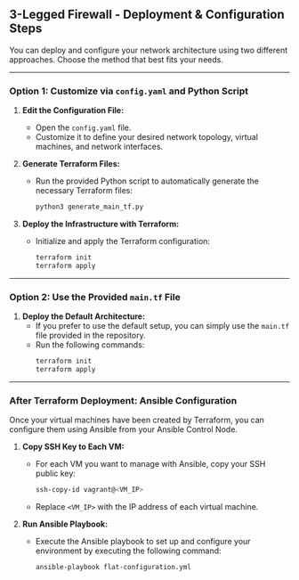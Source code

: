 ## 3-Legged Firewall - Deployment & Configuration Steps

You can deploy and configure your network architecture using two different approaches. Choose the method that best fits your needs.

---

### Option 1: Customize via `config.yaml` and Python Script

1. **Edit the Configuration File:**
   - Open the `config.yaml` file.
   - Customize it to define your desired network topology, virtual machines, and network interfaces.

2. **Generate Terraform Files:**
   - Run the provided Python script to automatically generate the necessary Terraform files:
     ```bash
     python3 generate_main_tf.py
     ```

3. **Deploy the Infrastructure with Terraform:**
   - Initialize and apply the Terraform configuration:
     ```bash
     terraform init
     terraform apply
     ```

---

### Option 2: Use the Provided `main.tf` File

1. **Deploy the Default Architecture:**
   - If you prefer to use the default setup, you can simply use the `main.tf` file provided in the repository.
   - Run the following commands:
     ```bash
     terraform init
     terraform apply
     ```

---

### After Terraform Deployment: Ansible Configuration

Once your virtual machines have been created by Terraform, you can configure them using Ansible from your Ansible Control Node.

1. **Copy SSH Key to Each VM:**
   - For each VM you want to manage with Ansible, copy your SSH public key:
     ```bash
     ssh-copy-id vagrant@<VM_IP>
     ```
   - Replace `<VM_IP>` with the IP address of each virtual machine.

2. **Run Ansible Playbook:**
   - Execute the Ansible playbook to set up and configure your environment by executing the following command:
     ```bash
     ansible-playbook flat-configuration.yml
     ```
